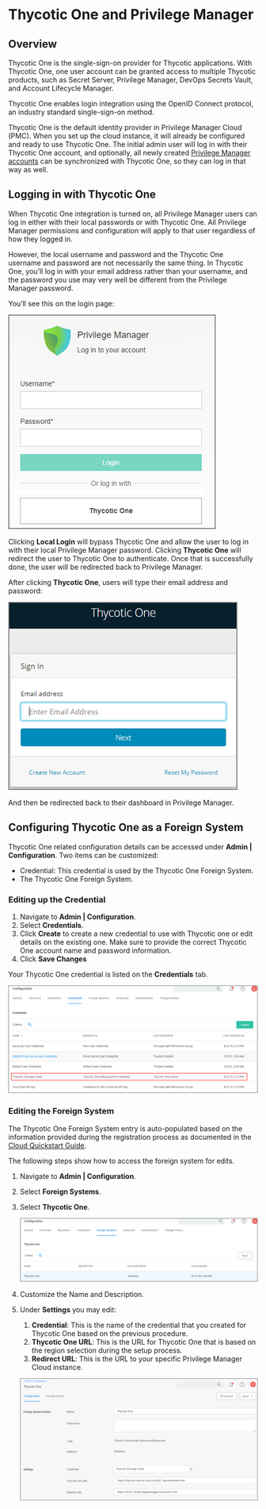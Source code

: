 [title]: # (Thycotic One)
[tags]: # (relink,foreign systems)
[priority]: # (10)

# Thycotic One and Privilege Manager

## Overview

Thycotic One is the single-sign-on provider for Thycotic applications. With Thycotic One, one user account can be granted access to multiple Thycotic products, such as Secret Server, Privilege Manager, DevOps Secrets Vault, and Account Lifecycle Manager.

Thycotic One enables login integration using the OpenID Connect protocol, an industry standard single-sign-on method.

Thycotic One is the default identity provider in Privilege Manager Cloud (PMC). When you set up the cloud instance, it will already be configured and ready to use Thycotic One. The initial admin user will log in with their Thycotic One account, and optionally, all newly created [Privilege Manager accounts](../../../../users/index.md#how_to_manually_add_thycotic_one_users) can be synchronized with Thycotic One, so they can log in that way as well.

##  Logging in with Thycotic One

When Thycotic One integration is turned on, all Privilege Manager users can log in either with their local passwords or with Thycotic One. All Privilege Manager permissions and configuration will apply to that user regardless of how they logged in.

However, the local username and password and the Thycotic One username and password are not necessarily the same thing. In Thycotic One, you’ll log in with your email address rather than your username, and the password you use may very well be different from the Privilege Manager password.

You’ll see this on the login page:

![login](images/login.png "Privilege Manager Login prompt")

Clicking __Local Login__ will bypass Thycotic One and allow the user to log in with their local Privilege Manager password. Clicking __Thycotic One__ will redirect the user to Thycotic One to authenticate. Once that is successfully done, the user will be redirected back to Privilege Manager.

After clicking __Thycotic One__, users will type their email address and password:

![thycotic one sign in](images/t1-login.png "Thycotic One Sign In dialog")

And then be redirected back to their dashboard in Privilege Manager.

## Configuring Thycotic One as a Foreign System

Thycotic One related configuration details can be accessed under __Admin | Configuration__. Two items can be customized:

* Credential: This credential is used by the Thycotic One Foreign System.
* The Thycotic One Foreign System.

### Editing up the Credential

1. Navigate to __Admin | Configuration__.
1. Select __Credentials__.
1. Click __Create__  to create a new credential to use with Thycotic one or edit details on the existing one. Make sure to provide the correct Thycotic One account name and password information.
1. Click __Save Changes__

Your Thycotic One credential is listed on the __Credentials__ tab.

![thycotic one credential](images/t1-credential.png "Credentials page showing the Thycotic One credential")

### Editing the Foreign System

The Thycotic One Foreign System entry is auto-populated based on the information provided during the registration process as documented in the [Cloud Quickstart Guide](../../../../../getting-started/cloud/cloud-quickstart.md).

The following steps show how to access the foreign system for edits.

1. Navigate to __Admin | Configuration__.
1. Select __Foreign Systems__.
1. Select __Thycotic One__.

   ![thycotic one fs](images/t1-fs-1.png "Select Thycotic One from the Foreign Systems list")
1. Customize the Name and Description.
1. Under __Settings__ you may edit:
   1. __Credential__: This is the name of the credential that you created for Thycotic One based on the previous procedure.
   1. __Thycotic One URL__: This is the URL for Thycotic One that is based on the region selection during the setup process.
   1. __Redirect URL__: This is the URL to your specific Privilege Manager Cloud instance.  

   ![thycotic one foreign system](images/t1-fs-2.png "Thycotic One Foreign System details")
